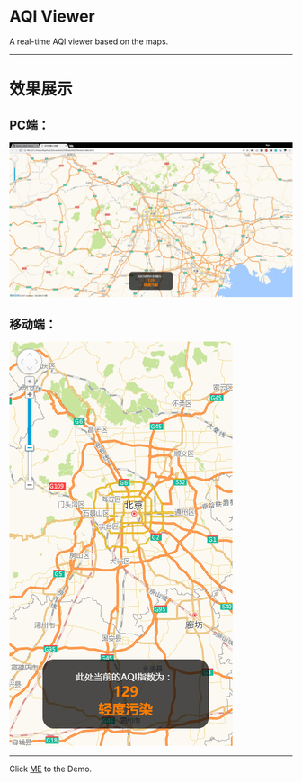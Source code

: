 # AQI Viewer
A real-time AQI viewer based on the maps.

-------------------------------------------
# 效果展示
## PC端：
<img src="demo/demo_PC.png" alt="demo_PC"/>

## 移动端：
<img src="demo/demo_mobile.png" alt="demo_mobile"/>

-------------------------------------------
Click [ME](http://www.skyesun.cc/AQI-Viewer/) to the Demo.
